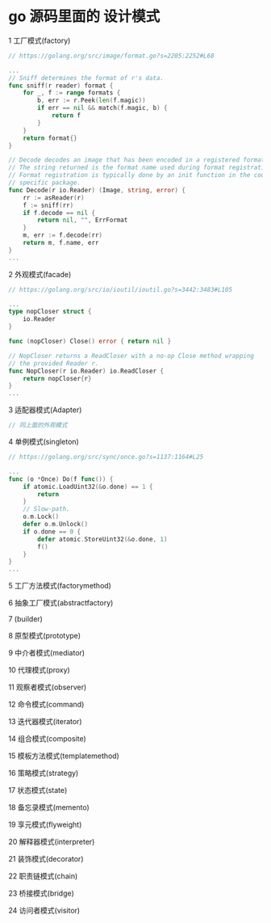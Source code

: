 # go 源码里面的 设计模式

1 工厂模式(factory)

```go
// https://golang.org/src/image/format.go?s=2205:2252#L68

...
// Sniff determines the format of r's data.
func sniff(r reader) format {
    for _, f := range formats {
        b, err := r.Peek(len(f.magic))
        if err == nil && match(f.magic, b) {
            return f
        }
    }
    return format{}
}

// Decode decodes an image that has been encoded in a registered format.
// The string returned is the format name used during format registration.
// Format registration is typically done by an init function in the codec-
// specific package.
func Decode(r io.Reader) (Image, string, error) {
    rr := asReader(r)
    f := sniff(rr)
    if f.decode == nil {
        return nil, "", ErrFormat
    }
    m, err := f.decode(rr)
    return m, f.name, err
}
...
```

2 外观模式(facade)

```go
// https://golang.org/src/io/ioutil/ioutil.go?s=3442:3483#L105

...
type nopCloser struct {
    io.Reader
}

func (nopCloser) Close() error { return nil }

// NopCloser returns a ReadCloser with a no-op Close method wrapping
// the provided Reader r.
func NopCloser(r io.Reader) io.ReadCloser {
    return nopCloser{r}
}
...
```

3 适配器模式(Adapter)

```go
// 同上面的外观模式
```

4 单例模式(singleton)

```go
// https://golang.org/src/sync/once.go?s=1137:1164#L25

...
func (o *Once) Do(f func()) {
    if atomic.LoadUint32(&o.done) == 1 {
        return
    }
    // Slow-path.
    o.m.Lock()
    defer o.m.Unlock()
    if o.done == 0 {
        defer atomic.StoreUint32(&o.done, 1)
        f()
    }
}
...
```

5 工厂方法模式(factorymethod)

6 抽象工厂模式(abstractfactory)

7 (builder)

8 原型模式(prototype)

9 中介者模式(mediator)

10 代理模式(proxy)

11 观察者模式(observer)

12 命令模式(command)

13 迭代器模式(iterator)

14 组合模式(composite)

15 模板方法模式(templatemethod)

16 策略模式(strategy)

17 状态模式(state)

18 备忘录模式(memento)

19 享元模式(flyweight)

20 解释器模式(interpreter)

21 装饰模式(decorator)

22 职责链模式(chain)

23 桥接模式(bridge)

24 访问者模式(visitor)
